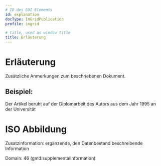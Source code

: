 ```yaml
---
# ID des GUI Elements
id: explanation
docType: InGridPublication
profile: ingrid

# title, used as window title
title: Erläuterung
---
```


# Erläuterung

Zusätzliche Anmerkungen zum beschriebenen Dokument.

## Beispiel:

Der Artikel beruht auf der Diplomarbeit des Autors aus dem Jahr 1995 an der Universität

# ISO Abbildung

Zusatzinformation: ergänzende, den Datenbestand beschreibende Information

Domain: 46 (gmd:supplementalInformation)
